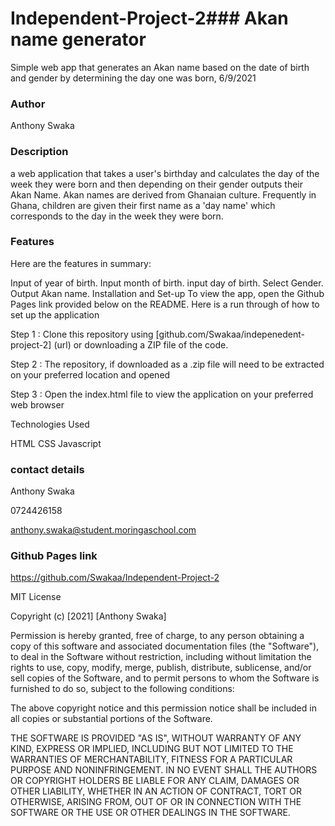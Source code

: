 # Independent-Project-2### Akan name generator
Simple web app that generates an Akan name based on the date of birth and gender by determining the day one was born, 6/9/2021

### Author
Anthony Swaka

### Description
a web application that takes a user's birthday and calculates the day of the week they were born and then depending on their gender outputs their Akan Name.
Akan names are derived from Ghanaian culture. Frequently in Ghana, children are given their first name as a 'day name' which corresponds to the day in the week they were born.
### Features
Here are the features in summary:

Input of year of birth.
Input month of birth.
input day of birth.
Select Gender.
Output Akan name.
Installation and Set-up
To view the app, open the Github Pages link provided below on the README.
Here is a run through of how to set up the application

Step 1 : Clone this repository using [github.com/Swakaa/indepenedent-project-2] (url) or downloading a ZIP file of the code.

Step 2 : The repository, if downloaded as a .zip file will need to be extracted on your preferred location and opened

Step 3 : Open the index.html file to view the application on your preferred web browser

Technologies Used

HTML
CSS
Javascript
### contact details

Anthony Swaka

0724426158

anthony.swaka@student.moringaschool.com

### Github Pages link
https://github.com/Swakaa/Independent-Project-2

MIT License

Copyright (c) [2021] [Anthony Swaka]

Permission is hereby granted, free of charge, to any person obtaining a copy
of this software and associated documentation files (the "Software"), to deal
in the Software without restriction, including without limitation the rights
to use, copy, modify, merge, publish, distribute, sublicense, and/or sell
copies of the Software, and to permit persons to whom the Software is
furnished to do so, subject to the following conditions:

The above copyright notice and this permission notice shall be included in all
copies or substantial portions of the Software.

THE SOFTWARE IS PROVIDED "AS IS", WITHOUT WARRANTY OF ANY KIND, EXPRESS OR
IMPLIED, INCLUDING BUT NOT LIMITED TO THE WARRANTIES OF MERCHANTABILITY,
FITNESS FOR A PARTICULAR PURPOSE AND NONINFRINGEMENT. IN NO EVENT SHALL THE
AUTHORS OR COPYRIGHT HOLDERS BE LIABLE FOR ANY CLAIM, DAMAGES OR OTHER
LIABILITY, WHETHER IN AN ACTION OF CONTRACT, TORT OR OTHERWISE, ARISING FROM,
OUT OF OR IN CONNECTION WITH THE SOFTWARE OR THE USE OR OTHER DEALINGS IN THE
SOFTWARE.